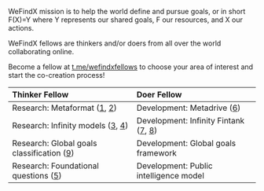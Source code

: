 WeFindX mission is to help the world define and pursue goals, or in short F\(X\)=Y where Y represents our shared goals, F our resources, and X our actions.

WeFindX fellows are thinkers and/or doers from all over the world collaborating online.

Become a fellow at [t.me/wefindxfellows](https://t.me/wefindxfellows) to choose your area of interest and start the co-creation process!

| Thinker Fellow | Doer Fellow |
| :--- | :--- |
| Research: Metaformat \([1](https://book.mindey.com/metaformat/0001-metaform-philosophy/0001-metaform-philosophy.html), [2](https://github.com/wefindx/metaform)\) | Development: Metadrive \([6](https://github.com/wefindx/metadrive)\) |
| Research: Infinity models \([3](https://github.com/wefindx/_#infinity-types), [4](https://www.youtube.com/watch?v=e3wpZ7yWUNg&t=3s)\) | Development: Infinity Fintank \([7](https://www.youtube.com/watch?v=zV9nfz2BA6M&t=603s), [8](https://github.com/infamily/infinity)\) |
| Research: Global goals classification \([9](https://workflowy.com/s/classification-of-go/UragQcmdi0ioAi3d)\) | Development: Global goals framework |
| Research: Foundational questions \([5](https://github.com/wefindx/_#superclasses-of-thing)\) | Development: Public intelligence model |



